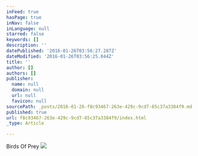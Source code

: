 ```yaml
---
inFeed: true
hasPage: true
inNav: false
inLanguage: null
starred: false
keywords: []
description: ''
datePublished: '2016-01-26T03:56:27.287Z'
dateModified: '2016-01-26T03:56:25.044Z'
title: ''
author: []
authors: []
publisher:
  name: null
  domain: null
  url: null
  favicon: null
sourcePath: _posts/2016-01-26-f8c93467-263e-429c-9cd7-65c37a3384f9.md
published: true
url: f8c93467-263e-429c-9cd7-65c37a3384f9/index.html
_type: Article

---
```

Birds Of Prey
![](https://the-grid-user-content.s3-us-west-2.amazonaws.com/edf0a6d5-a0c2-432a-9c54-51f11cbc8055.jpg)